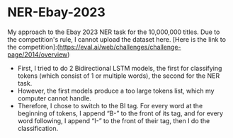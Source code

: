 # NER-Ebay-2023
My approach to the Ebay 2023 NER task for the 10,000,000 titles. Due to the competition's rule, I cannot upload the dataset here. [Here is the link to the competition]:(https://eval.ai/web/challenges/challenge-page/2014/overview)
- First, I tried to do 2 Bidirectional LSTM models, the first for classifying tokens (which consist of 1 or multiple words), the second for the NER task.	 
- However, the first models produce a too large tokens list, which my computer cannot handle.   
- Therefore, I chose to switch to the BI tag. For every word at the beginning of tokens, I append “B-” to the front of its tag, and for every word following, I append “I-” to the front of their tag, then I do the classification.
